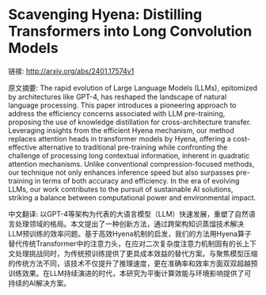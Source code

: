 # Scavenging Hyena: Distilling Transformers into Long Convolution Models

链接: http://arxiv.org/abs/2401.17574v1

原文摘要:
The rapid evolution of Large Language Models (LLMs), epitomized by
architectures like GPT-4, has reshaped the landscape of natural language
processing. This paper introduces a pioneering approach to address the
efficiency concerns associated with LLM pre-training, proposing the use of
knowledge distillation for cross-architecture transfer. Leveraging insights
from the efficient Hyena mechanism, our method replaces attention heads in
transformer models by Hyena, offering a cost-effective alternative to
traditional pre-training while confronting the challenge of processing long
contextual information, inherent in quadratic attention mechanisms. Unlike
conventional compression-focused methods, our technique not only enhances
inference speed but also surpasses pre-training in terms of both accuracy and
efficiency. In the era of evolving LLMs, our work contributes to the pursuit of
sustainable AI solutions, striking a balance between computational power and
environmental impact.

中文翻译:
以GPT-4等架构为代表的大语言模型（LLM）快速发展，重塑了自然语言处理领域的格局。本文提出了一种创新方法，通过跨架构知识蒸馏技术解决LLM预训练的效率问题。基于高效Hyena机制的启发，我们的方法用Hyena算子替代传统Transformer中的注意力头，在应对二次复杂度注意力机制固有的长上下文处理挑战同时，为传统预训练提供了更具成本效益的替代方案。与聚焦模型压缩的传统方法不同，该技术不仅提升了推理速度，更在准确率和效率方面双双超越预训练效果。在LLM持续演进的时代，本研究为平衡计算效能与环境影响提供了可持续的AI解决方案。
